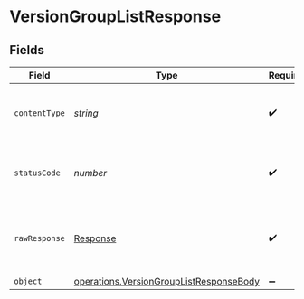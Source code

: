 # VersionGroupListResponse


## Fields

| Field                                                                                              | Type                                                                                               | Required                                                                                           | Description                                                                                        |
| -------------------------------------------------------------------------------------------------- | -------------------------------------------------------------------------------------------------- | -------------------------------------------------------------------------------------------------- | -------------------------------------------------------------------------------------------------- |
| `contentType`                                                                                      | *string*                                                                                           | :heavy_check_mark:                                                                                 | HTTP response content type for this operation                                                      |
| `statusCode`                                                                                       | *number*                                                                                           | :heavy_check_mark:                                                                                 | HTTP response status code for this operation                                                       |
| `rawResponse`                                                                                      | [Response](https://developer.mozilla.org/en-US/docs/Web/API/Response)                              | :heavy_check_mark:                                                                                 | Raw HTTP response; suitable for custom response parsing                                            |
| `object`                                                                                           | [operations.VersionGroupListResponseBody](../../models/operations/versiongrouplistresponsebody.md) | :heavy_minus_sign:                                                                                 | OK                                                                                                 |